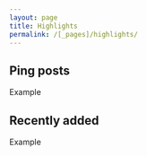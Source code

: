 ```yaml
---
layout: page
title: Highlights
permalink: /[_pages]/highlights/
---
```


## Ping posts

  Example

## Recently added

  Example
